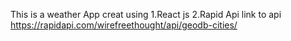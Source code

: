 This is a weather App creat using 
1.React js
2.Rapid Api
 link to api https://rapidapi.com/wirefreethought/api/geodb-cities/

